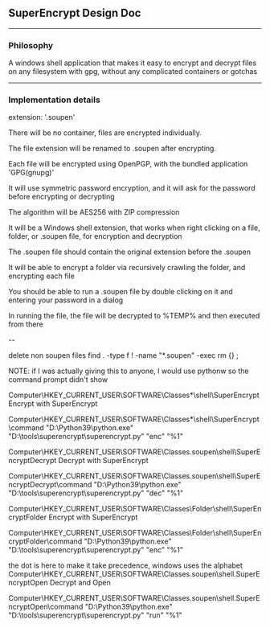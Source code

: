 SuperEncrypt Design Doc
-------------------------

---

### Philosophy

A windows shell application that makes it easy to encrypt and decrypt files on any filesystem with gpg, without any complicated containers or gotchas

-------------------------

### Implementation details

extension: '.soupen'

There will be no container, files are encrypted individually.

The file extension will be renamed to .soupen after encrypting.

Each file will be encrypted using OpenPGP, with the bundled application 'GPG(gnupg)'

It will use symmetric password encryption, and it will ask for the password before encrypting or decrypting

The algorithm will be AES256 with ZIP compression

It will be a Windows shell extension, that works when right clicking on a file, folder, or .soupen file, for encryption and decryption

The .soupen file should contain the original extension before the .soupen

It will be able to encrypt a folder via recursively crawling the folder, and encrypting each file

You should be able to run a .soupen file by double clicking on it and entering your password in a dialog

In running the file, the file will be decrypted to %TEMP% and then executed from there

--

delete non soupen files
find . -type f ! -name "*.soupen" -exec rm {} \;

NOTE: if I was actually giving this to anyone, I would use pythonw so the command prompt didn't show

Computer\HKEY_CURRENT_USER\SOFTWARE\Classes\*\shell\SuperEncrypt
Encrypt with SuperEncrypt

Computer\HKEY_CURRENT_USER\SOFTWARE\Classes\*\shell\SuperEncrypt\command
"D:\Python39\python.exe" "D:\tools\superencrypt\superencrypt.py" "enc" "%1"

Computer\HKEY_CURRENT_USER\SOFTWARE\Classes\.soupen\shell\SuperEncryptDecrypt
Decrypt with SuperEncrypt

Computer\HKEY_CURRENT_USER\SOFTWARE\Classes\.soupen\shell\SuperEncryptDecrypt\command
"D:\Python39\python.exe" "D:\tools\superencrypt\superencrypt.py" "dec" "%1"

Computer\HKEY_CURRENT_USER\SOFTWARE\Classes\Folder\shell\SuperEncryptFolder
Encrypt with SuperEncrypt

Computer\HKEY_CURRENT_USER\SOFTWARE\Classes\Folder\shell\SuperEncryptFolder\command
"D:\Python39\python.exe" "D:\tools\superencrypt\superencrypt.py" "enc" "%1"

the dot is here to make it take precedence, windows uses the alphabet
Computer\HKEY_CURRENT_USER\SOFTWARE\Classes\.soupen\shell\.SuperEncryptOpen
Decrypt and Open

Computer\HKEY_CURRENT_USER\SOFTWARE\Classes\.soupen\shell\.SuperEncryptOpen\command
"D:\Python39\python.exe" "D:\tools\superencrypt\superencrypt.py" "run" "%1"
